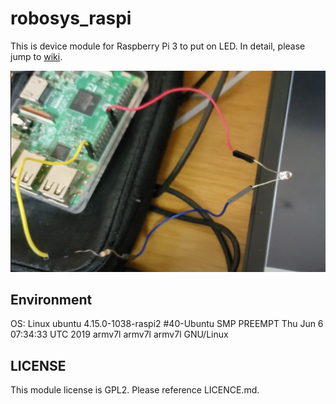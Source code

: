# robosys_raspi

This is device module for Raspberry Pi 3 to put on LED. 
In detail, please jump to [wiki](https://github.com/kentokura/robosys_raspi/wiki).

![イメージ](https://github.com/kentokura/robosys_raspi/blob/img/raspi.png)

## Environment
OS: Linux ubuntu 4.15.0-1038-raspi2 #40-Ubuntu SMP PREEMPT Thu Jun 6 07:34:33 UTC 2019 armv7l armv7l armv7l GNU/Linux

## LICENSE
This module license is GPL2. Please reference LICENCE.md.

